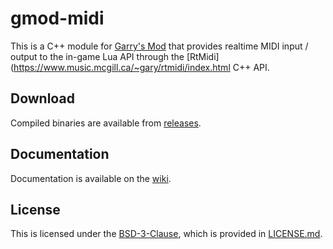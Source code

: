 # gmod-midi

This is a C++ module for [Garry's Mod](https://gmod.facepunch.com/) that provides realtime MIDI input / output to the in-game Lua API through the [RtMidi](https://www.music.mcgill.ca/~gary/rtmidi/index.html C++ API.

## Download

Compiled binaries are available from [releases](https://github.com/drincoxyz/gmod-midi/releases).

## Documentation

Documentation is available on the [wiki](https://github.com/drincoxyz/gmod-midi/wiki).

## License

This is licensed under the [BSD-3-Clause](https://spdx.org/licenses/BSD-3-Clause.html), which is provided in [LICENSE.md](LICENSE.md).